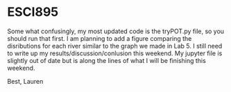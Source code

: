 # ESCI895
Some what confusingly, my most updated code is the tryPOT.py file, so you should run that first.
I am planning to add a figure comparing the disributions for each river similar to the graph we made in Lab 5.
I still need to write up my results/discussion/conlusion this weekend.
My jupyter file is slightly out of date but is along the lines of what I will be finishing this weekend.

Best,
Lauren
